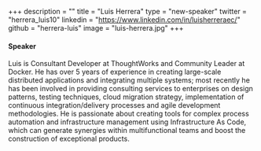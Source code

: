 +++
description = ""
title = "Luis Herrera"
type = "new-speaker"
twitter = "herrera_luis10"
linkedin = "https://www.linkedin.com/in/luisherreraec/"
github = "herrera-luis"
image = "luis-herrera.jpg"
+++
#### Speaker
Luis is Consultant Developer at ThoughtWorks and Community Leader at Docker. He has over 5 years of experience in creating large-scale distributed applications and integrating multiple systems; most recently he has been involved in providing consulting services to enterprises on design patterns, testing techniques, cloud migration strategy, implementation of continuous integration/delivery processes and agile development methodologies. He is passionate about creating tools for complex process automation and infrastructure management using Infrastructure As Code, which can generate synergies within multifunctional teams and boost the construction of exceptional products.